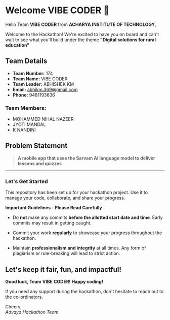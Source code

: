 # Welcome VIBE CODER 👋

Hello Team **VIBE CODER** from **ACHARYA INSTITUTE OF TECHNOLOGY**,

Welcome to the Hackathon! We're excited to have you on board and can't wait to see what you'll build under the theme **"Digital solutions for rural education"** 

## Team Details

- **Team Number:** 174  
- **Team Name:** VIBE CODER
- **Team Leader:** ABHISHEK KM  
- **Email:** abhikm.369@gmail.com  
- **Phone:** 9481193636  

### Team Members:
- MOHAMMED NIHAL NAZEER 
- JYOTI MANDAL 
- K NANDINI 

## Problem Statement

> **A mobile app that uses the Sarvam AI language model to deliver lessons and quizzes**

---

### Let's Get Started 

This repository has been set up for your hackathon project. Use it to manage your code, collaborate, and share your progress.

**Important Guidelines - Please Read Carefully**

- Do **not** make any commits **before the allotted start date and time**. Early commits may result in getting caught.
- Commit your work **regularly** to showcase your progress throughout the hackathon.

- Maintain **professionalism and integrity** at all times. Any form of plagiarism or rule-breaking will lead to strict action.

Let's keep it fair, fun, and impactful! 
---

**Good luck, Team VIBE CODER! Happy coding!**

If you need any support during the hackathon, don't hesitate to reach out to the co-ordinators.

Cheers,  
_Advaya Hackathon Team_
